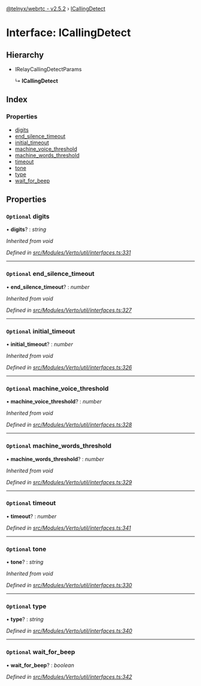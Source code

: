 [@telnyx/webrtc - v2.5.2](../README.md) › [ICallingDetect](icallingdetect.md)

# Interface: ICallingDetect

## Hierarchy

* IRelayCallingDetectParams

  ↳ **ICallingDetect**

## Index

### Properties

* [digits](icallingdetect.md#optional-digits)
* [end_silence_timeout](icallingdetect.md#optional-end_silence_timeout)
* [initial_timeout](icallingdetect.md#optional-initial_timeout)
* [machine_voice_threshold](icallingdetect.md#optional-machine_voice_threshold)
* [machine_words_threshold](icallingdetect.md#optional-machine_words_threshold)
* [timeout](icallingdetect.md#optional-timeout)
* [tone](icallingdetect.md#optional-tone)
* [type](icallingdetect.md#optional-type)
* [wait_for_beep](icallingdetect.md#optional-wait_for_beep)

## Properties

### `Optional` digits

• **digits**? : *string*

*Inherited from void*

*Defined in [src/Modules/Verto/util/interfaces.ts:331](https://github.com/team-telnyx/webrtc/blob/main/packages/js/src/Modules/Verto/util/interfaces.ts#L331)*

___

### `Optional` end_silence_timeout

• **end_silence_timeout**? : *number*

*Inherited from void*

*Defined in [src/Modules/Verto/util/interfaces.ts:327](https://github.com/team-telnyx/webrtc/blob/main/packages/js/src/Modules/Verto/util/interfaces.ts#L327)*

___

### `Optional` initial_timeout

• **initial_timeout**? : *number*

*Inherited from void*

*Defined in [src/Modules/Verto/util/interfaces.ts:326](https://github.com/team-telnyx/webrtc/blob/main/packages/js/src/Modules/Verto/util/interfaces.ts#L326)*

___

### `Optional` machine_voice_threshold

• **machine_voice_threshold**? : *number*

*Inherited from void*

*Defined in [src/Modules/Verto/util/interfaces.ts:328](https://github.com/team-telnyx/webrtc/blob/main/packages/js/src/Modules/Verto/util/interfaces.ts#L328)*

___

### `Optional` machine_words_threshold

• **machine_words_threshold**? : *number*

*Inherited from void*

*Defined in [src/Modules/Verto/util/interfaces.ts:329](https://github.com/team-telnyx/webrtc/blob/main/packages/js/src/Modules/Verto/util/interfaces.ts#L329)*

___

### `Optional` timeout

• **timeout**? : *number*

*Defined in [src/Modules/Verto/util/interfaces.ts:341](https://github.com/team-telnyx/webrtc/blob/main/packages/js/src/Modules/Verto/util/interfaces.ts#L341)*

___

### `Optional` tone

• **tone**? : *string*

*Inherited from void*

*Defined in [src/Modules/Verto/util/interfaces.ts:330](https://github.com/team-telnyx/webrtc/blob/main/packages/js/src/Modules/Verto/util/interfaces.ts#L330)*

___

### `Optional` type

• **type**? : *string*

*Defined in [src/Modules/Verto/util/interfaces.ts:340](https://github.com/team-telnyx/webrtc/blob/main/packages/js/src/Modules/Verto/util/interfaces.ts#L340)*

___

### `Optional` wait_for_beep

• **wait_for_beep**? : *boolean*

*Defined in [src/Modules/Verto/util/interfaces.ts:342](https://github.com/team-telnyx/webrtc/blob/main/packages/js/src/Modules/Verto/util/interfaces.ts#L342)*
